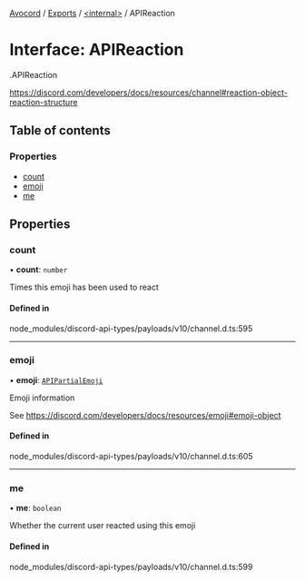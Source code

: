[Avocord](../README.md) / [Exports](../modules.md) / [<internal\>](../modules/internal_.md) / APIReaction

# Interface: APIReaction

[<internal>](../modules/internal_.md).APIReaction

https://discord.com/developers/docs/resources/channel#reaction-object-reaction-structure

## Table of contents

### Properties

- [count](internal_.APIReaction.md#count)
- [emoji](internal_.APIReaction.md#emoji)
- [me](internal_.APIReaction.md#me)

## Properties

### count

• **count**: `number`

Times this emoji has been used to react

#### Defined in

node_modules/discord-api-types/payloads/v10/channel.d.ts:595

___

### emoji

• **emoji**: [`APIPartialEmoji`](internal_.APIPartialEmoji.md)

Emoji information

See https://discord.com/developers/docs/resources/emoji#emoji-object

#### Defined in

node_modules/discord-api-types/payloads/v10/channel.d.ts:605

___

### me

• **me**: `boolean`

Whether the current user reacted using this emoji

#### Defined in

node_modules/discord-api-types/payloads/v10/channel.d.ts:599
